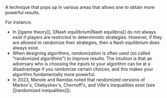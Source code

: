 A technique that pops up in various areas that allows one to obtain more powerful results. 

For instance: 
- In [[game theory]], [[Nash equilibrium|Nash equilibria]] do not always exist if players are restricted to deterministic strategies. However, if they are allowed to randomize their strategies, then a Nash equilibrium does always exist. 
- When designing algorithms, randomization is often used (so called "randomized algorithms") to improve results. The intuition is that an adversary who is choosing the inputs to your algorithm can be at a disadvantage if you randomize certain choices, and this makes your algorithm fundamentally more powerful. 
- In 2023, Manole and Ramdas noted that randomized versions of Markov's, Chebyshev's, Chernoff's, and Ville's inequalities exist (see [[randomized inequalities]]). 